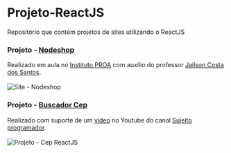 # Projeto-ReactJS
Repositório que contém projetos de sites utilizando o ReactJS


### Projeto - <a href="https://github.com/MaxHenriique/Projeto-ReactJS/tree/main/nodeshop">Nodeshop</a>
Realizado em aula no <a href="https://www.proa.org.br/plataforma-proa/">Instituto PROA</a> com auxílio do professor <a href="https://www.linkedin.com/in/jailson-costa-dos-santos/">Jailson Costa dos Santos</a>.
<br>
<br>
![Site - Nodeshop](https://user-images.githubusercontent.com/101279529/164363799-14b8ae75-d421-44a4-aaa8-513c152c0d1c.png)


### Projeto - <a href="https://github.com/MaxHenriique/Projetos-ReactJS/tree/main/buscador-cep">Buscador Cep</a>
Realizado com suporte de um <a href="https://www.youtube.com/watch?v=oy4cbqE1_qc">video</a> no Youtube do canal <a href="https://www.youtube.com/channel/UCLc5Bq2yfs-S3Zse3ZFRMEQ">Sujeito programador</a>.
<br>
<br>
![Projeto - Cep ReactJS](https://user-images.githubusercontent.com/101279529/168178124-c34c2453-9d04-481b-9370-173fe6529263.png)
